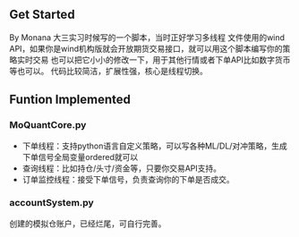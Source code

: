 ## Get Started
By Monana
大三实习时候写的一个脚本，当时正好学习多线程
文件使用的wind API，如果你是wind机构版就会开放期货交易接口，就可以用这个脚本编写你的策略实时交易
也可以把它小小的修改一下，用于其他行情或者下单API比如数字货币等也可以。
代码比较简洁，扩展性强，核心是线程切换。
## Funtion Implemented

### MoQuantCore.py
* 下单线程：支持python语言自定义策略，可以写各种ML/DL/对冲策略，生成下单信号全局变量ordered就可以
* 查询线程：比如持仓/头寸/资金等，只要你交易API支持。
* 订单监控线程：接受下单信号，负责查询你的下单是否成交。

### accountSystem.py
创建的模拟仓账户，已经烂尾，可自行完善。